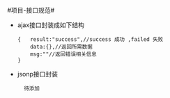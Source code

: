 #项目-接口规范#

- ajax接口封装成如下结构

    ```
    {   result:"success",//success 成功 ,failed 失败
        data:{},//返回所需数据
        msg:""//返回错误相关信息
    }
    ```
- jsonp接口封装

    ```
      待添加
    ```
